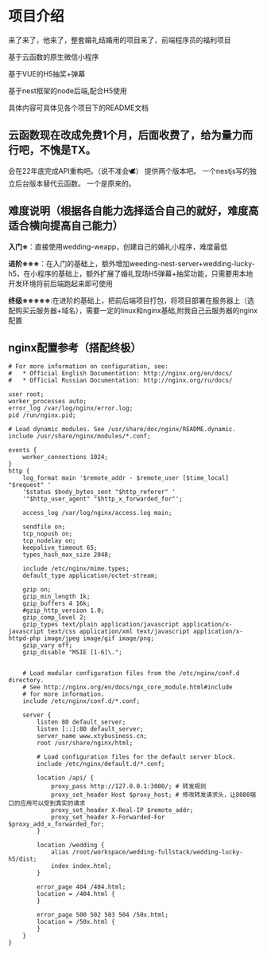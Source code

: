 # 项目介绍

来了来了，他来了，整套婚礼结婚用的项目来了，前端程序员的福利项目

基于云函数的原生微信小程序

基于VUE的H5抽奖+弹幕

基于nest框架的node后端,配合H5使用

具体内容可具体见各个项目下的README文档

## 云函数现在改成免费1个月，后面收费了，给为量力而行吧，不愧是TX。
会在22年底完成API重构吧。（说不准会🕊）
提供两个版本吧。
一个nestjs写的独立后台版本替代云函数。
一个是原来的。

## 难度说明（根据各自能力选择适合自己的就好，难度高适合横向提高自己能力）

**入门※**：直接使用wedding-weapp，创建自己的婚礼小程序，难度最低

**进阶※※※**：在入门的基础上，额外增加weeding-nest-server+wedding-lucky-h5，在小程序的基础上，额外扩展了婚礼现场H5弹幕+抽奖功能，只需要用本地开发环境将前后端跑起来即可使用

**终级※※※※※**:在进阶的基础上，把前后端项目打包，将项目部署在服务器上（选配购买云服务器+域名），需要一定的linux和nginx基础,附我自己云服务器的nginx配置

## nginx配置参考（搭配终极）
```nginx
# For more information on configuration, see:
#   * Official English Documentation: http://nginx.org/en/docs/
#   * Official Russian Documentation: http://nginx.org/ru/docs/

user root;
worker_processes auto;
error_log /var/log/nginx/error.log;
pid /run/nginx.pid;

# Load dynamic modules. See /usr/share/doc/nginx/README.dynamic.
include /usr/share/nginx/modules/*.conf;

events {
    worker_connections 1024;
}
http {
    log_format main '$remote_addr - $remote_user [$time_local] "$request" '
    '$status $body_bytes_sent "$http_referer" '
    '"$http_user_agent" "$http_x_forwarded_for"';

    access_log /var/log/nginx/access.log main;

    sendfile on;
    tcp_nopush on;
    tcp_nodelay on;
    keepalive_timeout 65;
    types_hash_max_size 2048;

    include /etc/nginx/mime.types;
    default_type application/octet-stream;

    gzip on;
    gzip_min_length 1k;
    gzip_buffers 4 16k;
    #gzip_http_version 1.0;
    gzip_comp_level 2;
    gzip_types text/plain application/javascript application/x-javascript text/css application/xml text/javascript application/x-httpd-php image/jpeg image/gif image/png;
    gzip_vary off;
    gzip_disable "MSIE [1-6]\.";


    # Load modular configuration files from the /etc/nginx/conf.d directory.
    # See http://nginx.org/en/docs/ngx_core_module.html#include
    # for more information.
    include /etc/nginx/conf.d/*.conf;

    server {
        listen 80 default_server;
        listen [::]:80 default_server;
        server_name www.xtybusiness.cn;
        root /usr/share/nginx/html;

        # Load configuration files for the default server block.
        include /etc/nginx/default.d/*.conf;

        location /api/ {
            proxy_pass http://127.0.0.1:3000/; # 转发规则
            proxy_set_header Host $proxy_host; # 修改转发请求头，让8080端口的应用可以受到真实的请求
            proxy_set_header X-Real-IP $remote_addr;
            proxy_set_header X-Forwarded-For $proxy_add_x_forwarded_for;
        }

        location /wedding {
            alias /root/workspace/wedding-fullstack/wedding-lucky-h5/dist;
            index index.html;
        }

        error_page 404 /404.html;
        location = /404.html {
        }

        error_page 500 502 503 504 /50x.html;
        location = /50x.html {
        }
    }
}

```
